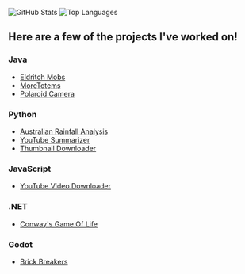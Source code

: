 
<!--
**HyperPigeon/HyperPigeon** is a ✨ _special_ ✨ repository because its `README.md` (this file) appears on your GitHub profile.

Here are some ideas to get you started:

- 🔭 I’m currently working on ...
- 🌱 I’m currently learning ...
- 👯 I’m looking to collaborate on ...
- 🤔 I’m looking for help with ...
- 💬 Ask me about ...
- 📫 How to reach me: ...
- 😄 Pronouns: ...
- ⚡ Fun fact: ...
-->

![GitHub Stats](https://github-readme-stats.vercel.app/api?username=HyperPigeon&theme=radical&show_icons=true)
![Top Languages](https://github-readme-stats.vercel.app/api/top-langs/?username=HyperPigeon&theme=radical&show_icons=true)

## Here are a few of the projects I've worked on!

### Java
- [Eldritch Mobs](https://github.com/HyperPigeon/Eldritch-Mobs)
- [MoreTotems](https://github.com/HyperPigeon/MoreTotems)
- [Polaroid Camera](https://github.com/HyperPigeon/PolaroidCamera) 

### Python
- [Australian Rainfall Analysis](https://github.com/HyperPigeon/AustralianRainfallAnalysis)
- [YouTube Summarizer](https://github.com/HyperPigeon/YouTubeVideoSummarizer)
- [Thumbnail Downloader](https://github.com/HyperPigeon/ThumbnailDownloader)

### JavaScript
- [YouTube Video Downloader](https://github.com/HyperPigeon/YoutubeVideoDownloader)

### .NET
- [Conway's Game Of Life](https://github.com/HyperPigeon/GameOfLife)

### Godot
- [Brick Breakers](https://github.com/HyperPigeon/Brick-Breakers)
